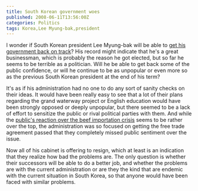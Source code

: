 ```yaml
---
title: South Korean government woes
published: 2008-06-11T13:56:00Z
categories: Politics
tags: Korea,Lee Myung-bak,president
---
```


<p>
I wonder if South Korean president Lee Myung-bak will be able to <a href="http://www.nytimes.com/2008/06/11/world/asia/11korea.html">get his government back on track</a>?  His record might indicate that he's a great businessman, which is probably the reason he got elected, but so far he seems to be terrible as a politician.  Will he be able to get back some of the public confidence, or will he continue to be as unpopular or even more so as the previous South Korean president at the end of his term?
</p>

<!--more-->

<p>
It's as if his administration had no one to do any sort of sanity checks on their ideas.  It would have been really easy to see that a lot of their plans regarding the grand waterway project or English education would have been strongly opposed or deeply unpopular, but there seemed to be a lack of effort to sensitize the public or rival political parties with them.  And while the <a href="/2008/06/korean-protests-over-us-beef/">public's reaction over the beef importation crisis</a> seems to be rather over the top, the administration was so focused on getting the free trade agreement passed that they completely missed public sentiment over the issue.
</p>

<p>
Now all of his cabinet is offering to resign, which at least is an indication that they realize how bad the problems are.  The only question is whether their successors will be able to do a better job, and whether the problems are with the current administration or are they the kind that are endemic with the current situation in South Korea, so that anyone would have been faced with similar problems.
</p>

